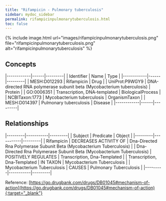 ```yaml
---
title: "Rifampicin - Pulmonary tuberculosis"
sidebar: mydoc_sidebar
permalink: rifampicinpulmonarytuberculosis.html
toc: false 
---
```


{% include image.html url="images/rifampicinpulmonarytuberculosis.png" file="rifampicinpulmonarytuberculosis.png" alt="rifampicinpulmonarytuberculosis" %}

## Concepts

|------------|------|---------|
| Identifier | Name | Type    |
|------------|------|---------|
| MESH:D012293 | Rifampicin | Drug |
| UniProt:P9WGY9 | DNA-directed RNA polymerase subunit beta (Mycobacterium tuberculosis) | Protein |
| GO:0006351 | Transcription, DNA-templated | BiologicalProcess |
| NCBITaxon:1773 | Mycobacterium tuberculosis | OrganismTaxon |
| MESH:D014397 | Pulmonary tuberculosis | Disease |
|------------|------|---------|

## Relationships

|---------|-----------|---------|
| Subject | Predicate | Object  |
|---------|-----------|---------|
| Rifampicin | DECREASES ACTIVITY OF | Dna-Directed Rna Polymerase Subunit Beta (Mycobacterium Tuberculosis) |
| Dna-Directed Rna Polymerase Subunit Beta (Mycobacterium Tuberculosis) | POSITIVELY REGULATES | Transcription, Dna-Templated |
| Transcription, Dna-Templated | IN TAXON | Mycobacterium Tuberculosis |
| Mycobacterium Tuberculosis | CAUSES | Pulmonary Tuberculosis |
|---------|-----------|---------|

Reference: [https://go.drugbank.com/drugs/DB01045#mechanism-of-action](https://go.drugbank.com/drugs/DB01045#mechanism-of-action){:target="_blank"}